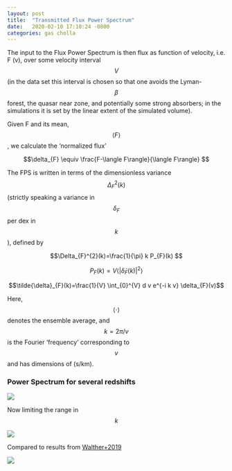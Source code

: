 ```yaml
---
layout: post
title:  "Transmitted Flux Power Spectrum"
date:   2020-02-10 17:10:24 -0800
categories: gas cholla
---
```


The input to the Flux Power Spectrum  is then flux as function of velocity, i.e. F (v), over some
velocity interval $$V$$ (in the data set this interval is chosen so that
one avoids the Lyman-$$\beta$$ forest, the quasar near zone, and potentially some strong absorbers; in the simulations it is set by the linear
extent of the simulated volume).

Given F and its mean, $$\langle F \rangle$$, we calculate the ‘normalized flux’

$$\delta_{F} \equiv \frac{F-\langle F\rangle}{\langle F\rangle} $$

The FPS is written in terms of the dimensionless variance $$\Delta_F^2(k)$$ (strictly speaking a variance in $$\delta_F$$ per dex in $$k$$), defined by


<!-- From **Whalther+2018**: We perform our power spectrum measurement on the flux contrast

$$\delta_{F}=\frac{F-\bar{F}}{\bar{F}}$$

with $$\bar{F}$$ being the mean transmission of the Lya forest, $$\bar{F}=\exp \left(-\tau_{\mathrm{eff}}\right)$$ with 

$$\tau_{\mathrm{eff}}=C+\tau_{0}\left(\frac{1+z}{1+z_{0}}\right)^{\beta}$$

following the functional form and parameters from Becker
et al. (2013): The best-fitting parameters are [$$\tau_0, \beta, C$$] = [0.751, 2.90, −0.132], for $$z_0  = 3.5$$.

\tau_{\mathrm{eff}}=C+\tau_{0}\left(\frac{1+z}{1+z_{0}}\right)^{\beta}
 -->



$$\Delta_{F}^{2}(k)=\frac{1}{\pi} k P_{F}(k) $$

$$P_{F}(k)=V  \bigg \langle  \left|\tilde{\delta}_{F}(k)\right|^{2}  \bigg \rangle $$

$$\tilde{\delta}_{F}(k)=\frac{1}{V} \int_{0}^{V} d v e^{-i k v} \delta_{F}(v)$$

Here, $$\langle \cdot \rangle$$ denotes the ensemble average, and $$k = 2\pi/v$$ is the
Fourier ‘frequency’ corresponding to $$v$$ and has dimensions of (s/km).




### Power Spectrum for several redshifts 


<img src="{{ site.url }}assets/images/flux_power_spectrum_all.png">

Now limiting the range in $$k$$


<img src="{{ site.url }}assets/images/flux_power_spectrum_all_zoom.png">


Compared to results from [Walther+2019](https://ui.adsabs.harvard.edu/abs/2019ApJ...872...13W/abstract)


<img src="{{ site.url }}assets/images/flux_power_spectrum_walther2019.png">
